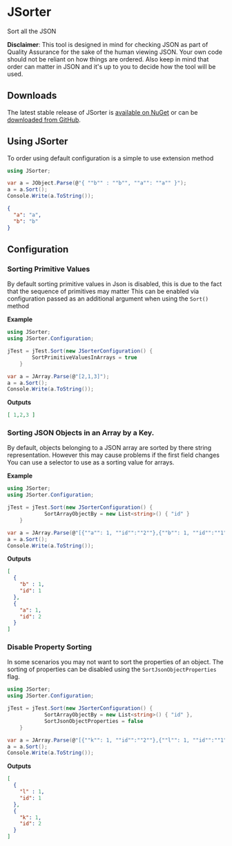 # JSorter #

Sort all the JSON

__Disclaimer__: This tool is designed in mind for checking JSON as part of Quality Assurance for the sake of the human viewing JSON.
Your own code should not be reliant on how things are ordered. Also keep in mind that order can matter in JSON and it's up to you to decide how the tool will be used.

## Downloads ##

The latest stable release of JSorter is [available on NuGet](https://www.nuget.org/packages/RobTest.JSorter/) or can be [downloaded from GitHub](https://github.com/JSorter/Jsorter/releases). 

## Using JSorter ##

To order using default configuration is a simple to use extension method
```csharp
using JSorter;

var a = JObject.Parse(@"{ ""b"" : ""b"", ""a"": ""a"" }");
a = a.Sort();
Console.Write(a.ToString());
```

```json
{
  "a": "a",
  "b": "b"
}
```

## Configuration ##

### Sorting Primitive Values ###

By default sorting primitive values in Json is disabled, this is due to the fact that the sequence of primitives may matter
This can be enabled via configuration passed as an additional argument when using the ``Sort()`` method 

__Example__

```csharp
using JSorter;
using JSorter.Configuration;

jTest = jTest.Sort(new JSorterConfiguration() {
        SortPrimitiveValuesInArrays = true
    }

var a = JArray.Parse(@"[2,1,3]");
a = a.Sort();
Console.Write(a.ToString());
```

__Outputs__

```json
[ 1,2,3 ]
```

### Sorting JSON Objects in an Array by a Key. ###

By default, objects belonging to a JSON array are sorted by there string representation. However this may cause problems if the first field changes
You can use a selector to use as a sorting value for arrays.

__Example__

```csharp
using JSorter;
using JSorter.Configuration;

jTest = jTest.Sort(new JSorterConfiguration() {
            SortArrayObjectBy = new List<string>() { "id" }
    }

var a = JArray.Parse(@"[{""a"": 1, ""id"":""2""},{""b"": 1, ""id"":""1""}]");
a = a.Sort();
Console.Write(a.ToString());
```

__Outputs__

```json
[
  {
    "b" : 1,
    "id": 1
  },
  {
    "a": 1,
    "id": 2
  }
]
```
### Disable Property Sorting ###

In some scenarios you may not want to sort the properties of an object. 
The sorting of properties can be disabled using the ``SortJsonObjectProperties`` flag.

```csharp
using JSorter;
using JSorter.Configuration;

jTest = jTest.Sort(new JSorterConfiguration() {
            SortArrayObjectBy = new List<string>() { "id" },
            SortJsonObjectProperties = false
    }

var a = JArray.Parse(@"[{""k"": 1, ""id"":""2""},{""l"": 1, ""id"":""1""}]");
a = a.Sort();
Console.Write(a.ToString());
```
__Outputs__

```json
[
  {
    "l" : 1,
    "id": 1
  },
  {
    "k": 1,
    "id": 2
  }
]
```
